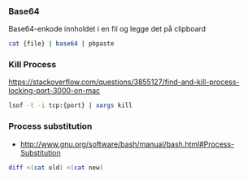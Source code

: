 ### Base64

Base64-enkode innholdet i en fil og legge det på clipboard

```bash
cat {file} | base64 | pbpaste
```

### Kill Process

https://stackoverflow.com/questions/3855127/find-and-kill-process-locking-port-3000-on-mac

```bash
lsof -t -i tcp:{port} | xargs kill
```

### Process substitution

- http://www.gnu.org/software/bash/manual/bash.html#Process-Substitution

```bash
diff <(cat old) <(cat new)
```
